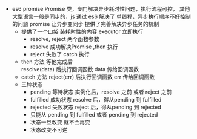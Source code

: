 - es6 promise
  Promise 类，专门解决异步耗时性问题，执行流程可控，
  其他大型语言一般是同步的，js 通过 es6 解决了 单线程，异步执行顺序不好控制的问题 promise 让异步变同步 提供了完善解决异步任务的机制
  - 提供了一个口袋 装耗时性的内容 executor 立即执行
    - resolve, reject 两个函数参数 
    - resolve 成功解决Promise ,then 执行
    - reject 失败了 catch 执行
  - then 方法 等他完成后  
    resolve(data) 后执行回调函数 data 传给回调函数
  - catch 方法
    reject(err) 后执行回调函数 err 传给回调函数 
  - 三种状态
    - pending 等待状态 实例化后，resolve 之前 或者 reject 之前
    - fulfilled 成功状态 resolve 后，得从pending 到 fulfilled
    - rejected 失败状态 reject 后，得从pending 到 rejected
    - 只能从 pending 到 fulfilled 或者 pending 到 rejected
    - 状态一旦改变 就不会再变
    - 状态改变不可逆